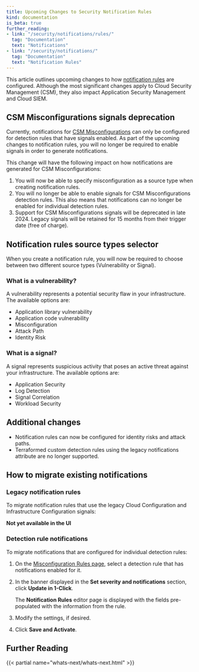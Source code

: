 ```yaml
---
title: Upcoming Changes to Security Notification Rules
kind: documentation
is_beta: true
further_reading:
- link: "/security/notifications/rules/"
  tag: "Documentation"
  text: "Notifications"
- link: "/security/notifications/"
  tag: "Documentation"
  text: "Notification Rules"
---
```


This article outlines upcoming changes to how [notification rules][1] are configured. Although the most significant changes apply to Cloud Security Management (CSM), they also impact Application Security Management and Cloud SIEM.

## CSM Misconfigurations signals deprecation

Currently, notifications for [CSM Misconfigurations][2] can only be configured for detection rules that have signals enabled. As part of the upcoming changes to notification rules, you will no longer be required to enable signals in order to generate notifications.

This change will have the following impact on how notifications are generated for CSM Misconfigurations:

1. You will now be able to specify misconfiguration as a source type when creating notification rules.
1. You will no longer be able to enable signals for CSM Misconfigurations detection rules. This also means that notifications can no longer be enabled for individual detection rules.
1. Support for CSM Misconfigurations signals will be deprecated in late 2024. Legacy signals will be retained for 15 months from their trigger date (free of charge).

## Notification rules source types selector

When you create a notification rule, you will now be required to choose between two different source types (Vulnerability or Signal).

### What is a vulnerability?

A vulnerability represents a potential security flaw in your infrastructure. The available options are:

  - Application library vulnerability
  - Application code vulnerability
  - Misconfiguration
  - Attack Path
  - Identity Risk

### What is a signal?

A signal represents suspicious activity that poses an active threat against your infrastructure. The available options are:

  - Application Security
  - Log Detection
  - Signal Correlation 
  - Workload Security

## Additional changes

- Notification rules can now be configured for identity risks and attack paths.
- Terraformed custom detection rules using the legacy notifications attribute are no longer supported.

## How to migrate existing notifications

### Legacy notification rules

To migrate notification rules that use the legacy Cloud Configuration and Infrastructure Configuration signals:

**Not yet available in the UI**

### Detection rule notifications

To migrate notifications that are configured for individual detection rules:

1. On the [Misconfiguration Rules page][1], select a detection rule that has notifications enabled for it.
2. In the banner displayed in the **Set severity and notifications** section, click **Update in 1-Click**.

   The **Notification Rules** editor page is displayed with the fields pre-populated with the information from the rule.

3. Modify the settings, if desired.
4. Click **Save and Activate**.

## Further Reading

{{< partial name="whats-next/whats-next.html" >}}

[1]: /security/notifications/rules/
[2]: /security/cloud_security_management/misconfigurations/
[3]: https://app.datadoghq.com/security/configuration/compliance/rules